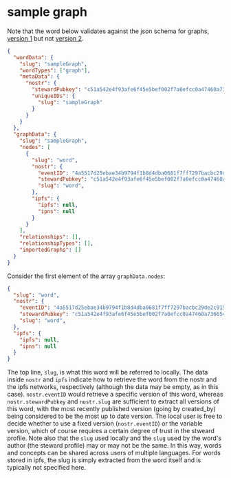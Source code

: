 # sample graph

Note that the word below validates against the json schema for graphs, [version 1](https://github.com/wds4/DCoSL/blob/main/dips/conceptGraph/examples/jsonSchemas/graphV1.md) but not [version 2](https://github.com/wds4/DCoSL/blob/main/dips/conceptGraph/examples/jsonSchemas/graphV2.md).

```json
{
  "wordData": {
    "slug": "sampleGraph",
    "wordTypes": ["graph"],
    "metaData": {
      "nostr": {
        "stewardPubkey": "c51a542e4f93afe6f45e5bef002f7a0efcc0a47460a736654c0bee5402c482fa",
        "uniqueIDs": {
          "slug": "sampleGraph"
        }
      }
    }
  },
  "graphData": {
    "slug": "sampleGraph",
    "nodes": [
      {
        "slug": "word",
        "nostr": {
          "eventID": "4a5517d25ebae34b9794f1b8d4dba0681f7ff7297bacbc29de2c915695c53bfe",
          "stewardPubkey": "c51a542e4f93afe6f45e5bef002f7a0efcc0a47460a736654c0bee5402c482fa",
          "slug": "word",
        },
        "ipfs": {
          "ipfs": null,
          "ipns": null
        }
      }
    ],
    "relationships": [],
    "relationshipTypes": [],
    "importedGraphs": []
  }
}
```

Consider the first element of the array `graphData.nodes`:

```json
{
  "slug": "word",
  "nostr": {
    "eventID": "4a5517d25ebae34b9794f1b8d4dba0681f7ff7297bacbc29de2c915695c53bfe",
    "stewardPubkey": "c51a542e4f93afe6f45e5bef002f7a0efcc0a47460a736654c0bee5402c482fa",
    "slug": "word",
  },
  "ipfs": {
    "ipfs": null,
    "ipns": null
  }
}
```

The top line, `slug`, is what this word will be referred to locally. The data inside `nostr` and `ipfs` indicate how to retrieve the word from the nostr and the ipfs networks, respectively (although the data may be empty, as in this case). `nostr.eventID` would retrieve a specific version of this word, whereas `nostr.stewardPubkey` and `nostr.slug` are sufficient to extract all versions of this word, with the most recently published version (going by created_by) being considered to be the most up to date version. The local user is free to decide whether to use a fixed version (`nostr.eventID`) or the variable version, which of course requires a certain degree of trust in the stweard profile. Note also that the `slug` used locally and the `slug` used by the word's author (the steward profile) may or may not be the same. In this way, words and concepts can be shared across users of multiple languages. For words stored in ipfs, the slug is simply extracted from the word itself and is typically not specified here.
